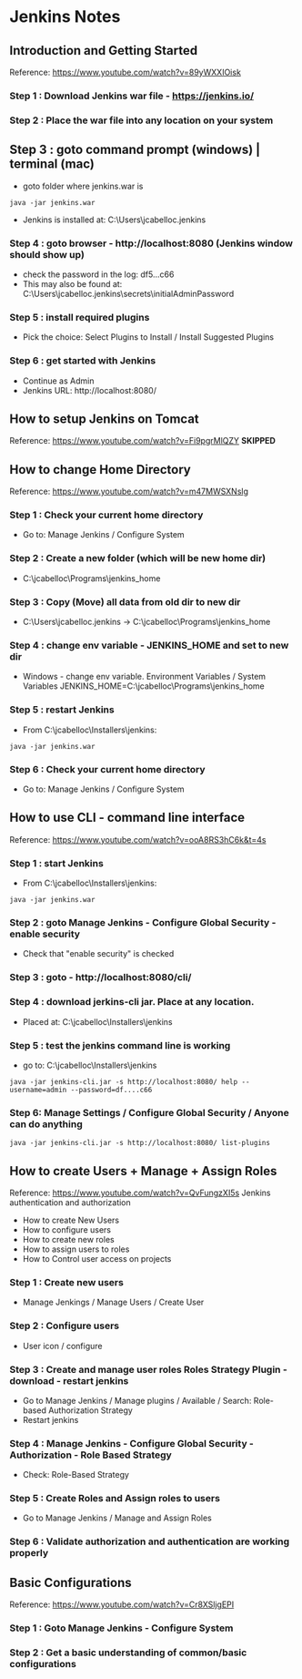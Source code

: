# Jenkins Notes

##  Introduction and Getting Started
Reference: https://www.youtube.com/watch?v=89yWXXIOisk

### Step 1 : Download Jenkins war file - https://jenkins.io/

### Step 2 : Place the war file into any location on your system

## Step 3 : goto command prompt (windows) | terminal (mac)
* goto folder where jenkins.war is
```
java -jar jenkins.war
```
* Jenkins is installed at: C:\Users\jcabelloc\.jenkins

### Step 4 : goto browser - http://localhost:8080 (Jenkins window should show up)
* check the password in the log: df5...c66
* This may also be found at:  C:\Users\jcabelloc\.jenkins\secrets\initialAdminPassword

### Step 5 : install required plugins
* Pick the choice: Select Plugins to Install / Install Suggested Plugins

### Step 6 : get started with Jenkins 
* Continue as Admin
* Jenkins URL: http://localhost:8080/


## How to setup Jenkins on Tomcat
Reference: https://www.youtube.com/watch?v=Fi9pgrMlQZY
**SKIPPED**


## How to change Home Directory
Reference: https://www.youtube.com/watch?v=m47MWSXNslg

### Step 1 : Check your current home directory
* Go to: Manage Jenkins / Configure System

### Step 2 : Create a new folder (which will be new home dir)
* C:\jcabelloc\Programs\jenkins_home

###  Step 3 : Copy (Move) all data from old dir to new dir
* C:\Users\jcabelloc\.jenkins -> C:\jcabelloc\Programs\jenkins_home

### Step 4 : change env variable - JENKINS_HOME and set to new dir
* Windows - change env variable. Environment Variables / System Variables
JENKINS_HOME=C:\jcabelloc\Programs\jenkins_home

### Step 5 : restart Jenkins
* From C:\jcabelloc\Installers\jenkins:
```
java -jar jenkins.war
```

### Step 6 : Check your current home directory
* Go to: Manage Jenkins / Configure System


 ## How to use CLI - command line interface
Reference: https://www.youtube.com/watch?v=ooA8RS3hC6k&t=4s

### Step 1 : start Jenkins
* From C:\jcabelloc\Installers\jenkins:
```
java -jar jenkins.war
```

### Step 2 : goto Manage Jenkins - Configure Global Security - enable security
* Check that "enable security" is checked

### Step 3 : goto - http://localhost:8080/cli/

### Step 4 : download jerkins-cli jar. Place at any location.
* Placed at: C:\jcabelloc\Installers\jenkins

### Step 5 : test the jenkins command line is working
* go to: C:\jcabelloc\Installers\jenkins
```
java -jar jenkins-cli.jar -s http://localhost:8080/ help --username=admin --password=df....c66
```

### Step 6: Manage Settings / Configure Global Security / Anyone can do anything
```
java -jar jenkins-cli.jar -s http://localhost:8080/ list-plugins
```

## How to create Users + Manage + Assign Roles
Reference: https://www.youtube.com/watch?v=QvFungzXI5s
Jenkins authentication and authorization

* How to create New Users
* How to configure users
* How to create new roles
* How to assign users to roles
* How to Control user access on projects

### Step 1 : Create new users
* Manage Jenkings / Manage Users / Create User

### Step 2 : Configure users
* User icon / configure

### Step 3 : Create and manage user roles Roles Strategy Plugin - download - restart jenkins
* Go to Manage Jenkins / Manage plugins / Available / Search: Role-based Authorization Strategy
* Restart jenkins

### Step 4 : Manage Jenkins - Configure Global Security - Authorization - Role Based Strategy
* Check: Role-Based Strategy

### Step 5 : Create Roles and Assign roles to users
* Go to Manage Jenkins / Manage and Assign Roles

### Step 6 : Validate authorization and authentication are working properly


## Basic Configurations
Reference: https://www.youtube.com/watch?v=Cr8XSljgEPI

### Step 1 : Goto Manage Jenkins - Configure System

### Step 2 : Get a basic understanding of common/basic configurations